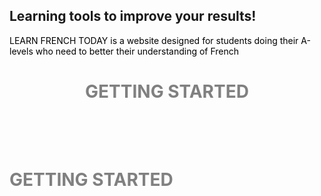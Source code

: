 ## Learning tools to improve your results!
<p style="color:black;"> LEARN FRENCH TODAY is a website designed for students doing their A-levels who need to better their understanding of French</P> 






<h1 align="center">
  <b style="color:grey;">GETTING STARTED</b><br>
  <br><br>
</h1>

<h1 align="left">
  <b style="color:grey;">GETTING STARTED</b><br>
  <br><br>
</h1>
